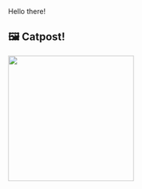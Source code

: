 Hello there!



## 🖼️ Catpost!

<sub>
    <img src="https://cdn2.thecatapi.com/images/w5ipjezth.jpg" height="256">
</sub>

